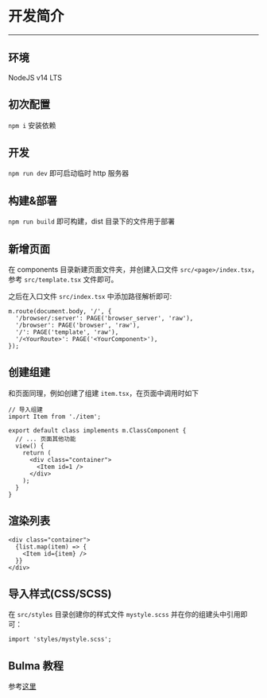 # 开发简介

---

## 环境

NodeJS v14 LTS

## 初次配置

`npm i` 安装依赖

## 开发

`npm run dev` 即可启动临时 http 服务器

## 构建&部署

`npm run build` 即可构建，dist 目录下的文件用于部署

## 新增页面

在 components 目录新建页面文件夹，并创建入口文件 `src/<page>/index.tsx`，参考 `src/template.tsx` 文件即可。

之后在入口文件 `src/index.tsx` 中添加路径解析即可:

```
m.route(document.body, '/', {
  '/browser/:server': PAGE('browser_server', 'raw'),
  '/browser': PAGE('browser', 'raw'),
  '/': PAGE('template', 'raw'),
  '/<YourRoute>': PAGE('<YourComponent>'),
});
```

## 创建组建

和页面同理，例如创建了组建 `item.tsx`，在页面中调用时如下

```
// 导入组建
import Item from './item';

export default class implements m.ClassComponent {
  // ... 页面其他功能
  view() {
    return (
      <div class="container">
        <Item id=1 />
      </div>
    );
  }
}
```

## 渲染列表

```
<div class="container">
  {list.map(item) => {
    <Item id={item} />
  }}
</div>
```

## 导入样式(CSS/SCSS)

在 `src/styles` 目录创建你的样式文件 `mystyle.scss` 并在你的组建头中引用即可：

```
import 'styles/mystyle.scss';
```

## Bulma 教程

参考[这里](http://bulma.io/documentation/)
